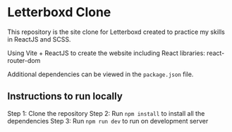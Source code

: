 # Letterboxd Clone
This repository is the site clone for Letterboxd created to practice my skills in ReactJS and SCSS.

Using Vite + ReactJS to create the website including React libraries: react-router-dom

Additional dependencies can be viewed in the `package.json` file.

## Instructions to run locally
Step 1: Clone the repository
Step 2: Run `npm install` to install all the dependencies
Step 3: Run `npm run dev` to run on development server
